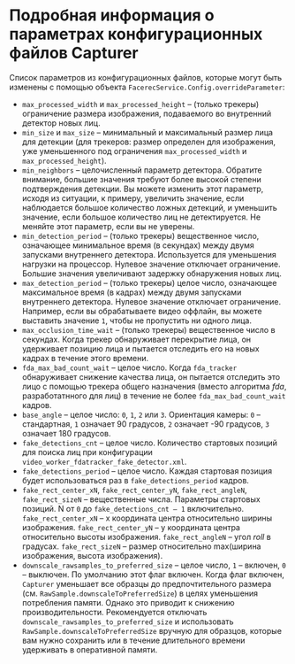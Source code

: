 # Подробная информация о параметрах конфигурационных файлов Capturer 

Список параметров из конфигурационных файлов, которые могут быть изменены с помощью объекта `FacerecService.Config.overrideParameter`:

* `max_processed_width` и `max_processed_height` – (только трекеры) ограничение размера изображения, подаваемого во внутренний детектор новых лиц.
* `min_size` и `max_size` – минимальный и максимальный размер лица для детекции (для трекеров: размер определен для изображения, уже уменьшенного под ограничения `max_processed_width` и `max_processed_height`).
* `min_neighbors` – целочисленный параметр детектора. Обратите внимание, большие значения требуют более высокой степени подтверждения детекции. Вы можете изменить этот параметр, исходя из ситуации, к примеру, увеличить значение, если наблюдается большое количество ложных детекций, и уменьшить значение, если большое количество лиц не детектируется. Не меняйте этот параметр, если вы не уверены.
* `min_detection_period` – (только трекеры) вещественное число, означающее минимальное время (в секундах) между двумя запусками внутреннего детектора. Используется для уменьшения нагрузки на процессор. Нулевое значение отключает ограничение. Большие значения увеличивают задержку обнаружения новых лиц.
* `max_detection_period` – (только трекеры) целое число, означающее максимальное время (в кадрах) между двумя запусками внутреннего детектора. Нулевое значение отключает ограничение. Например, если вы обрабатываете видео оффлайн, вы можете выставить значение `1`, чтобы не пропустить ни одного лица.
* `max_occlusion_time_wait` – (только трекеры) вещественное число в секундах. Когда трекер обнаруживает перекрытие лица, он удерживает позицию лица и пытается отследить его на новых кадрах в течение этого времени.
* `fda_max_bad_count_wait` – целое число. Когда `fda_tracker` обнаруживает снижение качества лица, он пытается отследить это лицо с помощью трекера общего назначения (вместо алгоритма *fda*, разработатнного для лиц) в течение не более `fda_max_bad_count_wait` кадров.
* `base_angle` – целое число: `0`, `1`, `2` или `3`. Ориентация камеры: `0` – стандартная, `1` означает 90 градусов, `2` означает -90 градусов, `3` означает 180 градусов.
* `fake_detections_cnt` – целое число. Количество стартовых позиций для поиска лиц при конфигурации `video_worker_fdatracker_fake_detector.xml`.
* `fake_detections_period` – целое число. Каждая стартовая позиция будет использоваться раз в `fake_detections_period` кадров.
* `fake_rect_center_xN`, `fake_rect_center_yN`, `fake_rect_angleN`, `fake_rect_sizeN` – вещественные числа. Параметры стартовых позиций. N от `0` до `fake_detections_cnt – 1` включительно. `fake_rect_center_xN` – x координата центра относительно ширины изображения. `fake_rect_center_yN` – y координата центра относительно высоты изображения. `fake_rect_angleN` – угол *roll* в градусах. `fake_rect_sizeN` – размер относительно max(ширина изображения, высота изображения).
* `downscale_rawsamples_to_preferred_size` – целое число, `1` – включен, `0` – выключен. По умолчанию этот флаг включен. Когда флаг включен, `Capturer` уменьшает все образцы до предпочтительного размера (см. `RawSample.downscaleToPreferredSize`) в целях уменьшения потребления памяти. Однако это приводит к снижению производительности. Рекомендуется отключать `downscale_rawsamples_to_preferred_size` и использовать `RawSample.downscaleToPreferredSize` вручную для образцов, которые вам нужно сохранить или в течение длительного времени удерживать в оперативной памяти.
